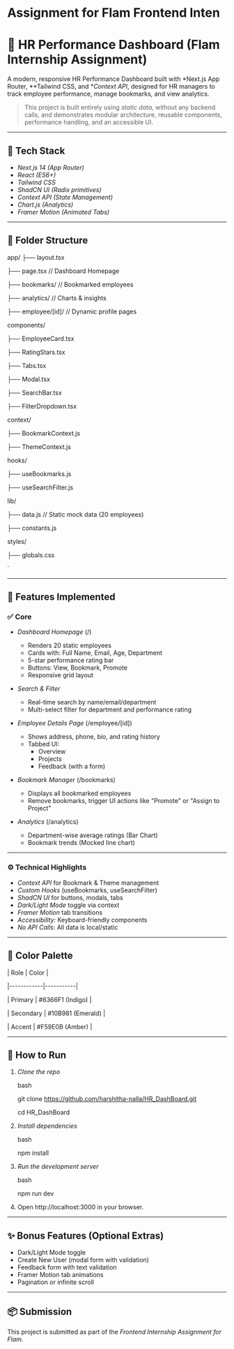 # Assignment for Flam Frontend Inten

# 💼 HR Performance Dashboard (Flam Internship Assignment)

A modern, responsive HR Performance Dashboard built with *Next.js App Router, **Tailwind CSS, and **Context API*, designed for HR managers to track employee performance, manage bookmarks, and view analytics.

> This project is built entirely using *static data*, without any backend calls, and demonstrates modular architecture, reusable components, performance handling, and an accessible UI.

---

## 🔧 Tech Stack

- *Next.js 14 (App Router)*
- *React (ES6+)*
- *Tailwind CSS*
- *ShadCN UI (Radix primitives)*
- *Context API (State Management)*
- *Chart.js (Analytics)*
- *Framer Motion (Animated Tabs)*

---

## 📁 Folder Structure



app/
├── layout.tsx

├── page.tsx               // Dashboard Homepage

├── bookmarks/             // Bookmarked employees

├── analytics/             // Charts & insights

├── employee/\[id]/         // Dynamic profile pages

components/

├── EmployeeCard.tsx

├── RatingStars.tsx

├── Tabs.tsx

├── Modal.tsx

├── SearchBar.tsx

├── FilterDropdown.tsx

context/

├── BookmarkContext.js

├── ThemeContext.js

hooks/

├── useBookmarks.js

├── useSearchFilter.js

lib/

├── data.js                // Static mock data (20 employees)

├── constants.js

styles/

├── globals.css

`

---

## 🚀 Features Implemented

### ✅ Core

- *Dashboard Homepage* (/)
  - Renders 20 static employees
  - Cards with: Full Name, Email, Age, Department
  - 5-star performance rating bar
  - Buttons: View, Bookmark, Promote
  - Responsive grid layout

- *Search & Filter*
  - Real-time search by name/email/department
  - Multi-select filter for department and performance rating

- *Employee Details Page* (/employee/[id])
  - Shows address, phone, bio, and rating history
  - Tabbed UI:
    - Overview
    - Projects
    - Feedback (with a form)

- *Bookmark Manager* (/bookmarks)
  - Displays all bookmarked employees
  - Remove bookmarks, trigger UI actions like "Promote" or "Assign to Project"

- *Analytics* (/analytics)
  - Department-wise average ratings (Bar Chart)
  - Bookmark trends (Mocked line chart)

---

### ⚙ Technical Highlights

- *Context API* for Bookmark & Theme management
- *Custom Hooks* (useBookmarks, useSearchFilter)
- *ShadCN UI* for buttons, modals, tabs
- *Dark/Light Mode* toggle via context
- *Framer Motion* tab transitions
- *Accessibility:* Keyboard-friendly components
- *No API Calls*: All data is local/static

---

## 🌈 Color Palette

| Role       | Color     |

|------------|-----------|

| Primary    | #6366F1 (Indigo) |

| Secondary  | #10B981 (Emerald) |

| Accent     | #F59E0B (Amber)  |


---

## 🧪 How to Run

1. *Clone the repo*
   
   bash

   git clone https://github.com/harshitha-nalla/HR_DashBoard.git

   cd HR_DashBoard


3. *Install dependencies*

   bash

   npm install
   

5. *Run the development server*

   bash

   npm run dev
   

7. Open http://localhost:3000 in your browser.

---

## ✨ Bonus Features (Optional Extras)

* Dark/Light Mode toggle
* Create New User (modal form with validation)
* Feedback form with text validation
* Framer Motion tab animations
* Pagination or infinite scroll

---

## 📦 Submission

This project is submitted as part of the *Frontend Internship Assignment for Flam*.

